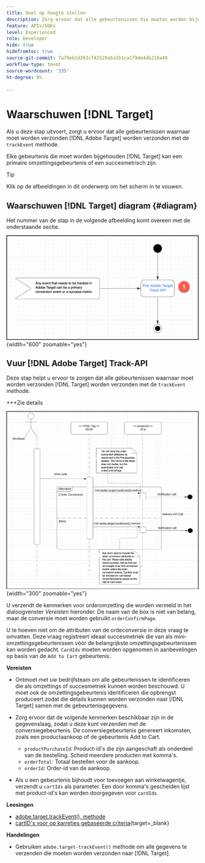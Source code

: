 ```yaml
---
title: Doel op hoogte stellen
description: Zorg ervoor dat alle gebeurtenissen die moeten worden bijgehouden door [!DNL Target] worden verzonden met de methode trackEvent.
feature: APIs/SDKs
level: Experienced
role: Developer
hide: true
hidefromtoc: true
source-git-commit: 7a79eb1d263cf42529a5a1b1ca1f9de4db218a49
workflow-type: tm+mt
source-wordcount: '335'
ht-degree: 0%

---
```


# Waarschuwen [!DNL Target]

Als u deze stap uitvoert, zorgt u ervoor dat alle gebeurtenissen waarnaar moet worden verzonden [!DNL Adobe Target] worden verzonden met de `trackEvent` methode.

Elke gebeurtenis die moet worden bijgehouden [!DNL Target] kan een primaire omzettingsgebeurtenis of een succesmetrisch zijn.

>[!TIP]
>
>Klik op de afbeeldingen in dit onderwerp om het scherm in te vouwen.

## Waarschuwen [!DNL Target] diagram {#diagram}

Het nummer van de stap in de volgende afbeelding komt overeen met de onderstaande sectie.

![Doeldiagram waarschuwen](/help/dev/patterns/recs-atjs/assets/diagram-notify-target.png){width="600" zoomable="yes"}

## Vuur [!DNL Adobe Target] Track-API

Deze stap helpt u ervoor te zorgen dat alle gebeurtenissen waarnaar moet worden verzonden [!DNL Target] worden verzonden met de `trackEvent` methode.

+++Zie details

![Fire Adobe Target Track API-diagram](/help/dev/patterns/recs-atjs/assets/fire-adobe-target-track-api-diagram.png){width="300" zoomable="yes"}

U verzendt de kenmerken voor orderomzetting die worden vermeld in het dialoogvenster *Vereisten* hieronder. De naam van de box is niet van belang, maar de conversie moet worden gebruikt `orderConfirmPage`.

U te hoeven niet om de attributen van de ordeconversie in deze vraag te omvatten. Deze vraag registreert ideaal succesmetriek die van als mini-omzettingsgebeurtenissen vóór de belangrijkste omzettingsgebeurtenissen kan worden gedacht. `CardIds` moeten worden opgenomen in aanbevelingen op basis van de `Add to Cart` gebeurtenis.

**Vereisten**

* Ontmoet met uw bedrijfsteam om alle gebeurtenissen te identificeren die als omzettings of succesmetriek kunnen worden beschouwd. U moet ook de omzettingsgebeurtenis identificeren die opbrengst produceert zodat die details kunnen worden verzonden naar [!DNL Target] samen met de gebeurtenisgegevens.
* Zorg ervoor dat de volgende kenmerken beschikbaar zijn in de gegevenslaag, zodat u deze kunt verzenden met de conversiegebeurtenis. De conversiegebeurtenis genereert inkomsten, zoals een productaankoop of de gebeurtenis Add to Cart.

   * `productPurchaseId`: Product-id&#39;s die zijn aangeschaft als onderdeel van de bestelling. Scheid meerdere producten met komma&#39;s.
   * `orderTotal`: Totaal bestellen voor de aankoop.
   * `orderId`: Order-id van de aankoop.

* Als u een gebeurtenis bijhoudt voor toevoegen aan winkelwagentje, verzendt u `cartIds` als parameter. Een door komma&#39;s gescheiden lijst met product-id&#39;s kan worden doorgegeven voor `cardIds`.

**Leesingen**

* [adobe.target.trackEvent(), methode](/help/dev/implement/client-side/atjs/atjs-functions/adobe-target-trackevent.md)
* [cartID&#39;s voor op karretjes gebaseerde criteria](https://experienceleague.adobe.com/docs/target/using/recommendations/criteria/base-the-recommendation-on-a-recommendation-key.html?lang=en#cart-based){target=_blank}

**Handelingen**

* Gebruiken `adobe.target-trackEvent()` methode om alle gegevens te verzenden die moeten worden verzonden naar [!DNL Target].







